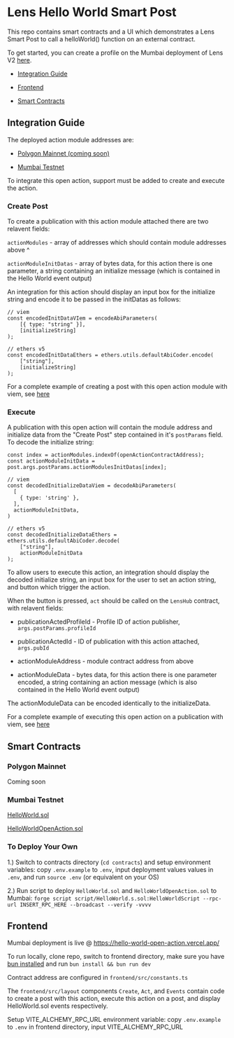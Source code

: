 # Lens Hello World Smart Post

This repo contains smart contracts and a UI which demonstrates a Lens Smart Post to call a helloWorld() function on an external contract.

To get started, you can create a profile on the Mumbai deployment of Lens V2 [here](https://web-git-lens-v2-testnet-heyxyz.vercel.app/).


- [Integration Guide](#integration-guide)

- [Frontend](#frontend)

- [Smart Contracts](#smart-contracts)



## Integration Guide 

The deployed action module addresses are: 

- [Polygon Mainnet (coming soon)](https://polygonscan.com/address/0x65a37d58Ed258cf5BDEa05ed67d9A8922A179b3E)

- [Mumbai Testnet](https://mumbai.polygonscan.com/address/0x7AAc74F75ac038478922E1dE753260fA20cf3CB8) 


To integrate this open action, support must be added to create and execute the action.

### Create Post

To create a publication with this action module attached there are two relavent fields:

`actionModules` - array of addresses which should contain module addresses above ^

`actionModuleInitDatas` - array of bytes data, for this action there is one parameter, a string containing an initialize message (which is contained in the Hello World event output)


An integration for this action should display an input box for the initialize string and encode it to be passed in the initDatas as follows:

```
// viem
const encodedInitDataVIem = encodeAbiParameters(
    [{ type: "string" }],
    [initializeString]
);

// ethers v5
const encodedInitDataEthers = ethers.utils.defaultAbiCoder.encode(
    ["string"],
    [initializeString]
);
```

For a complete example of creating a post with this open action module with viem, see [here](https://github.com/defispartan/lens-hello-world-open-action/blob/master/frontend/src/layout/Create.tsx)



### Execute

A publication with this open action will contain the module address and initialize data from the "Create Post" step contained in it's `postParams` field. To decode the initialize string:

```
const index = actionModules.indexOf(openActionContractAddress);
const actionModuleInitData = post.args.postParams.actionModulesInitDatas[index];

// viem
const decodedInitializeDataViem = decodeAbiParameters(
  [
    { type: 'string' },
  ],
  actionModuleInitData,
)

// ethers v5
const decodedInitializeDataEthers = ethers.utils.defaultAbiCoder.decode(
    ["string"],
    actionModuleInitData
);
```

To allow users to execute this action, an integration should display the decoded initialize string, an input box for the user to set an action string, and button which trigger the action.

When the button is pressed, `act` should be called on the `LensHub` contract, with relavent fields:

- publicationActedProfileId - Profile ID of action publisher, `args.postParams.profileId`

- publicationActedId - ID of publication with this action attached, `args.pubId`

- actionModuleAddress - module contract address from above

- actionModuleData - bytes data, for this action there is one parameter encoded, a string containing an action message (which is also contained in the Hello World event output)


The actionModuleData can be encoded identically to the initializeData.

For a complete example of executing this open action on a publication with viem, see [here](https://github.com/defispartan/lens-hello-world-open-action/blob/master/frontend/src/layout/Act.tsx)



## Smart Contracts


### Polygon Mainnet

Coming soon

### Mumbai Testnet

[HelloWorld.sol](https://mumbai.polygonscan.com/address/0x89D7Fe2f4411487a0691CF8E9461f21Dd29Ba496) 

[HelloWorldOpenAction.sol](https://mumbai.polygonscan.com/address/0x7AAc74F75ac038478922E1dE753260fA20cf3CB8) 

### To Deploy Your Own

1.) Switch to contracts directory (`cd contracts`) and setup environment variables: copy `.env.example` to `.env`, input deployment values values in `.env`, and run `source .env` (or equivalent on your OS) 

2.) Run script to deploy `HelloWorld.sol` and `HelloWorldOpenAction.sol` to Mumbai: `forge script script/HelloWorld.s.sol:HelloWorldScript --rpc-url INSERT_RPC_HERE --broadcast --verify -vvvv` 


## Frontend

Mumbai deployment is live @ https://hello-world-open-action.vercel.app/

To run locally, clone repo, switch to frontend directory, make sure you have [bun installed](https://bun.sh/docs/installation) and run `bun install && bun run dev` 

Contract address are configured in `frontend/src/constants.ts` 

The `frontend/src/layout` components `Create`, `Act`, and `Events` contain code to create a post with this action, execute this action on a post, and display HelloWorld.sol events respectively. 

Setup VITE_ALCHEMY_RPC_URL environment variable: copy `.env.example` to `.env` in frontend directory, input VITE_ALCHEMY_RPC_URL
